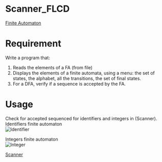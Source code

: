 # Scanner_FLCD

[Finite Automaton](FiniteAutomaton)
# Requirement
Write a program that:
  1. Reads the elements of a FA (from file)
  2. Displays the elements of a finite automata, using a menu: the set of states, the alphabet, all the transitions, the set of final states.
  3. For a DFA, verify if a sequence is accepted by the FA.

# Usage
Check for accepted sequenced for identifiers and integers in (Scanner).  
Identifiers finite automaton  
![Identifier](https://github.com/adabirtocian/Scanner_FLCD/blob/main/FiniteAutomaton/Images/identifier.png "Identifier")  

Integers finite automaton  
![Integer](https://github.com/adabirtocian/Scanner_FLCD/blob/main/FiniteAutomaton/Images/integer.png "Integer")  

[Scanner](Scanner)
